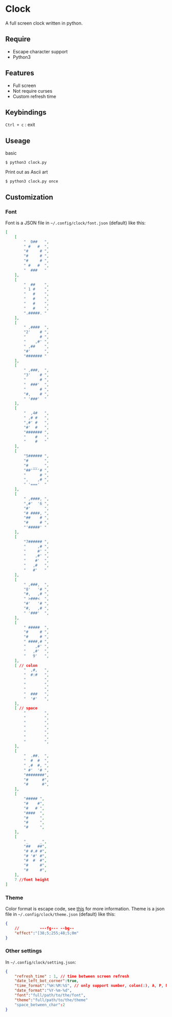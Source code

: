 # Clock

A full screen clock written in python.

## Require

- Escape character support
- Python3

## Features

- Full screen
- Not require curses
- Custom refresh time

## Keybindings

`Ctrl + c` : exit

## Useage

basic
```
$ python3 clock.py
```

Print out as Ascii art
```
$ python3 clock.py once
```

## Customization

### Font

Font is a JSON file in `~/.config/clock/font.json` (default) like this:

```json
[
    [
        "  0##   ",
        " #   #  ",
        "#     # ",
        "#     # ",
        "#     # ",
        " #   #  ",
        "  ###   "
    ],
    [
        "  ##    ",
        " 1 #    ",
        "   #    ",
        "   #    ",
        "   #    ",
        "   #    ",
        ".#####. "
    ],
    [
        " ,####  ",
        "2'    # ",
        "      # ",
        "    ,#' ",
        " ,##    ",
        "#'      ",
        "####### "
    ],
    [
        " ,###,  ",
        "3'    # ",
        "      # ",
        "  ###'  ",
        "      # ",
        "#,    # ",
        " '###'  "
    ],
    [
        "  ,4#   ",
        " ,# #   ",
        ",#' #   ",
        "#'  #   ",
        "####### ",
        "    #   ",
        "    #   "
    ],
    [
        "5###### ",
        "#       ",
        "#  __   ",
        "##'^^'# ",
        "      # ",
        ",    ,# ",
        " '==='  "
    ],
    [
        " ,####, ",
        ",#'  '6 ",
        "#'      ",
        "# ####, ",
        "##    # ",
        "#     # ",
        "'#####' "
    ],
    [
        "7###### ",
        "     ,# ",
        "     #' ",
        "    ,#' ",
        "    #'  ",
        "   ,#   ",
        "   #'   "
    ],
    [
        " ,###,  ",
        "8'   '# ",
        "#,   ,# ",
        " >###<  ",
        "#'   '# ",
        "#,   ,# ",
        " '###'  ",
    ],
    [
        " #####  ",
        "#     # ",
        "#     # ",
        " ####,# ",
        "    ,#' ",
        "   ,#'  ",
        "   9'   ",
    ],
    [ // colon
        "  ,#,   ",
        "  #:#   ",
        "        ",
        "        ",
        "        ",
        "  ###   ",
        "  '#'   ",
    ],
    [ // space
        "        ",
        "        ",
        "        ",
        "        ",
        "        ",
        "        ",
        "        ",
    ],
    [
        "  .##.  ",
        "  #  #  ",
        " ,#  #, ",
        " #'  '# ",
        "########",
        "#      #",
        "#      #",
    ],
    [
        "##### ",
        "#    #",
        "#   # ",
        "####  ",
        "#     ",
        "#     ",
        "#     ",
    ],
    [
        "_     _",
        "##   ##",
        "# #.# #",
        "# '#' #",
        "#  #  #",
        "#     #",
        "#     #",
    ],
    7 //font height
]
```

### Theme

Color format is escape code, see [this](https://en.wikipedia.org/wiki/ANSI_escape_code#Colors) for more information.
Theme is a json file in `~/.config/clock/theme.json` (default) like this:

```json
{
    //         ---fg--- --bg--
    "effect":"[38;5;255;48;5;0m"
}
```

### Other settings

In `~/.config/clock/setting.json`:

```json
{
    "refresh_time" : 1, // time between screen refresh
    "date_left_bot_corner":true,
    "time_format":"%H:%M:%S", // only support number, colon(:), A, P, M, space( )
    "date_format":"%Y-%m-%d",
    "font":"full/path/to/the/font",
    "theme":"full/path/to/the/theme"
    "space_between_char":2
}
```

